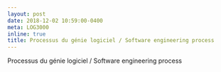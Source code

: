 ```yaml
---
layout: post
date: 2018-12-02 10:59:00-0400
meta: LOG3000
inline: true
title: Processus du génie logiciel / Software engineering process
---
```


Processus du génie logiciel / Software engineering process